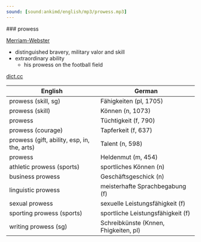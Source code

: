 ```yaml
---
sound: [sound:ankimd/english/mp3/prowess.mp3]
---
```


\### prowess

[Merriam-Webster](https://www.merriam-webster.com/dictionary/prowess)

- distinguished bravery, military valor and skill
- extraordinary ability
    - his prowess on the football field

[dict.cc](https://www.dict.cc/prowess)

| English        | German       |
| -------------- | ------------ |
| prowess (skill, sg) | Fähigkeiten (pl, 1705) |
| prowess (skill) | Können (n, 1073) |
| prowess | Tüchtigkeit (f, 790) |
| prowess (courage) | Tapferkeit (f, 637) |
| prowess (gift, ability, esp, in, the, arts) | Talent (n, 598) |
| prowess | Heldenmut (m, 454) |
| athletic prowess (sports) | sportliches Können (n) |
| business prowess | Geschäftsgeschick (n) |
| linguistic prowess | meisterhafte Sprachbegabung (f) |
| sexual prowess | sexuelle Leistungsfähigkeit (f) |
| sporting prowess (sports) | sportliche Leistungsfähigkeit (f) |
| writing prowess (sg) | Schreibkünste (Knnen, Fhigkeiten, pl) |
